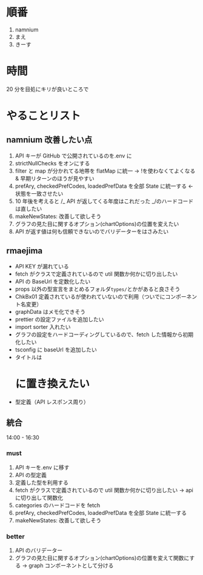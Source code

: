# 順番

1. namnium
2. まえ
3. きーす

# 時間

20 分を目処にキリが良いところで

# やることリスト

## namnium 改善したい点

1. API キーが GitHub で公開されているのを.env に
2. strictNullChecks をオンにする
3. filter と map が分かれてる地帯を flatMap に統一 -> !を使わなくてよくなる & 早期リターンのほうが見やすい
4. prefAry, checkedPrefCodes, loadedPrefData を全部 State に統一する <- 状態を一致させたい
5. 10 年後を考えると /_ API が返してくる年度はこれだった _/のハードコードは直したい
6. makeNewStates: 改善して欲しそう
7. グラフの見た目に関するオプション(chartOptions)の位置を変えたい
8. API が返す値は何も信頼できないのでバリデーターをはさみたい

## rmaejima

- API KEY が漏れている
- fetch がクラスで定義されているので util 関数か何かに切り出したい
- API の BaseUrl を定数化したい
- props 以外の型宣言をまとめるフォルダ`types/`とかがあると良さそう
- ChkBx01 定義されているが使われていないので利用（ついでにコンポーネント名変更）
- graphData はメモ化できそう
- prettier の設定ファイルを追加したい
- import sorter 入れたい
- グラフの設定をハードコーディングしているので、fetch した情報から初期化したい
- tsconfig に baseUrl を追加したい
- タイトルは<h1>に置き換えたい
- 型定義（API レスポンス周り）

## 統合

14:00 - 16:30

### must

1. API キーを.env に移す
2. API の型定義
3. 定義した型を利用する
4. fetch がクラスで定義されているので util 関数か何かに切り出したい -> api に切り出して関数化
5. categories のハードコードを fetch
6. prefAry, checkedPrefCodes, loadedPrefData を全部 State に統一する
7. makeNewStates: 改善して欲しそう

### better

1. API のバリデーター
2. グラフの見た目に関するオプション(chartOptions)の位置を変えて関数にする -> graph コンポーネントとして分ける
